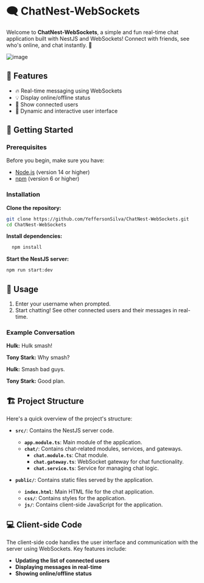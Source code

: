 # 🗨️ ChatNest-WebSockets

Welcome to **ChatNest-WebSockets**, a simple and fun real-time chat application built with NestJS and WebSockets! Connect with friends, see who's online, and chat instantly. 🚀

![image](https://github.com/YeffersonSilva/ChatNest-WebSockets/assets/117882117/ab160c27-e6ce-4398-8de9-a5c08aab9271)

## 🌟 Features

- 🔥 Real-time messaging using WebSockets
- 💡 Display online/offline status
- 👥 Show connected users
- 🎨 Dynamic and interactive user interface

## 🚀 Getting Started

### Prerequisites

Before you begin, make sure you have:

- [Node.js](https://nodejs.org/) (version 14 or higher)
- [npm](https://www.npmjs.com/) (version 6 or higher)

### Installation

**Clone the repository:**

   ```bash
   git clone https://github.com/YeffersonSilva/ChatNest-WebSockets.git
   cd ChatNest-WebSockets
```
**Install dependencies:**
```bash
  npm install
```
**Start the NestJS server:**
```bash
npm run start:dev
```

## 📝 Usage

1. Enter your username when prompted.
2. Start chatting! See other connected users and their messages in real-time.

### Example Conversation

**Hulk:** Hulk smash!

**Tony Stark:** Why smash?

**Hulk:** Smash bad guys.

**Tony Stark:** Good plan.

## 🏗️ Project Structure

Here's a quick overview of the project's structure:

- **`src/`**: Contains the NestJS server code.
  - **`app.module.ts`**: Main module of the application.
  - **`chat/`**: Contains chat-related modules, services, and gateways.
    - **`chat.module.ts`**: Chat module.
    - **`chat.gateway.ts`**: WebSocket gateway for chat functionality.
    - **`chat.service.ts`**: Service for managing chat logic.

- **`public/`**: Contains static files served by the application.
  - **`index.html`**: Main HTML file for the chat application.
  - **`css/`**: Contains styles for the application.
  - **`js/`**: Contains client-side JavaScript for the application.

## 💻 Client-side Code

The client-side code handles the user interface and communication with the server using WebSockets. Key features include:

- **Updating the list of connected users**
- **Displaying messages in real-time**
- **Showing online/offline status**
